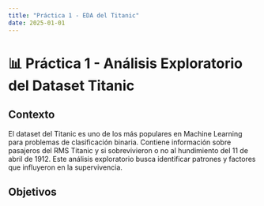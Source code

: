 ```yaml
---
title: "Práctica 1 - EDA del Titanic"
date: 2025-01-01
---
```


# 📊 Práctica 1 - Análisis Exploratorio del Dataset Titanic

## Contexto

El dataset del Titanic es uno de los más populares en Machine Learning para problemas de clasificación binaria. Contiene información sobre pasajeros del RMS Titanic y si sobrevivieron o no al hundimiento del 11 de abril de 1912. Este análisis exploratorio busca identificar patrones y factores que influyeron en la supervivencia.

## Objetivos
